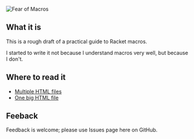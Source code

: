 ![Fear of Macros](http://www.greghendershott.com/fear-of-macros/fear-of-macros.jpg "")

## What it is

This is a rough draft of a practical guide to Racket macros.

I started to write it not because I understand macros very well, but
because I don't.

## Where to read it

- [Multiple HTML files](https://www.greghendershott.com/fear-of-macros/index.html)
- [One big HTML file](https://www.greghendershott.com/fear-of-macros/all.html)

## Feeback

Feedback is welcome; please use Issues page here on GitHub.

